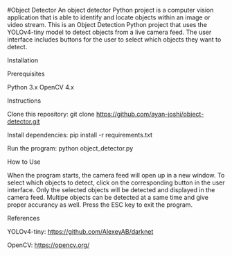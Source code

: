 #Object Detector
An object detector Python project is a computer vision application that is able to identify and locate objects within an image or video stream. This is an Object Detection Python project that uses the YOLOv4-tiny model to detect objects from a live camera feed. The user interface includes buttons for the user to select which objects they want to detect.

Installation

Prerequisites

Python 3.x
OpenCV 4.x

Instructions

Clone this repository: git clone https://github.com/ayan-joshi/object-detector.git

Install dependencies: pip install -r requirements.txt

Run the program: python object_detector.py

How to Use

When the program starts, the camera feed will open up in a new window.
To select which objects to detect, click on the corresponding button in the user interface. Only the selected objects will be detected and displayed in the camera feed. Multipe objects can be detected at a same time and give proper accurancy as well.
Press the ESC key to exit the program.

References

YOLOv4-tiny: https://github.com/AlexeyAB/darknet

OpenCV: https://opencv.org/







